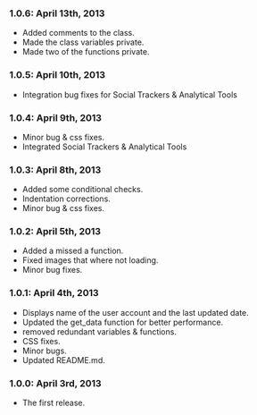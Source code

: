 ### 1.0.6: April 13th, 2013
* Added comments to the class.
* Made the class variables private.
* Made two of the functions private.

### 1.0.5: April 10th, 2013
* Integration bug fixes for Social Trackers & Analytical Tools

### 1.0.4: April 9th, 2013
* Minor bug & css fixes.
* Integrated Social Trackers & Analytical Tools

### 1.0.3: April 8th, 2013
* Added some conditional checks.
* Indentation corrections.
* Minor bug & css fixes.

### 1.0.2: April 5th, 2013
* Added a missed a function.
* Fixed images that where not loading.
* Minor bug fixes.

### 1.0.1: April 4th, 2013
* Displays name of the user account and the last updated date.
* Updated the get_data function for better performance.
* removed redundant variables & functions.
* CSS fixes.
* Minor bugs.
* Updated README.md.

### 1.0.0: April 3rd, 2013
* The first release.

